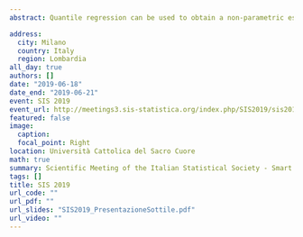 ```yaml
---
abstract: Quantile regression can be used to obtain a non-parametric estimate of a conditional quantile function. The presence of quantile crossing, however, leads to an invalid distribution of the response and makes it difficult to use the fitted model for prediction. In this work, we show that crossing can be alleviated by modelling the quantile function parametrically. We then describe an algorithm for constrained optimisation that can be used to estimate parametric quantile functions with the non-crossing property. We investigate climate change by modelling the long-term trends of extreme temperatures in the Arctic Circle.

address:
  city: Milano
  country: Italy
  region: Lombardia
all_day: true
authors: []
date: "2019-06-18"
date_end: "2019-06-21"
event: SIS 2019
event_url: http://meetings3.sis-statistica.org/index.php/SIS2019/sis2019
featured: false
image:
  caption: 
  focal_point: Right
location: Università Cattolica del Sacro Cuore
math: true
summary: Scientific Meeting of the Italian Statistical Society - Smart Statistics for Smart Applications
tags: []
title: SIS 2019
url_code: ""
url_pdf: ""
url_slides: "SIS2019_PresentazioneSottile.pdf"
url_video: ""
---
```

